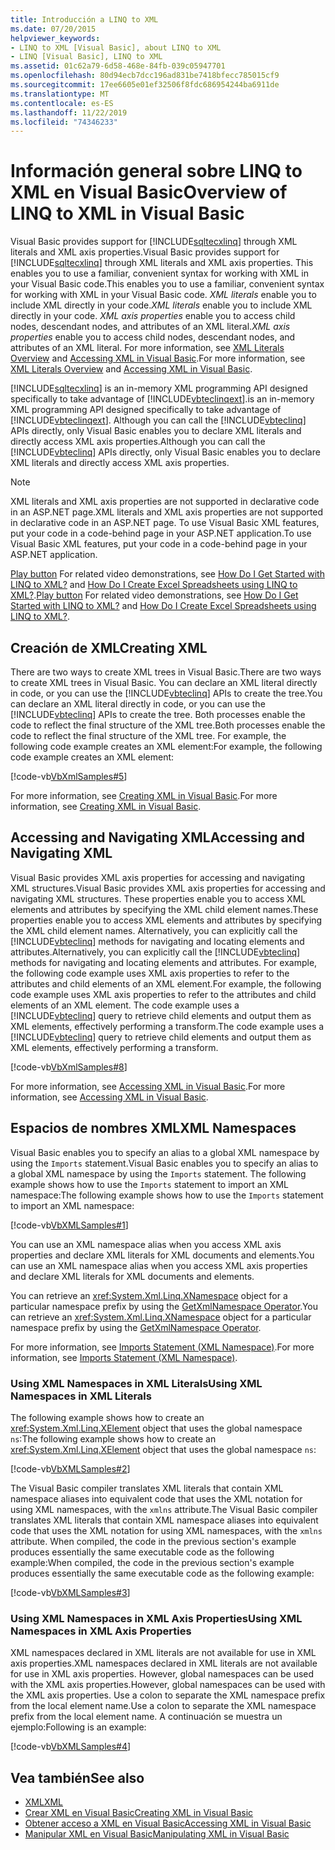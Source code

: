 ```yaml
---
title: Introducción a LINQ to XML
ms.date: 07/20/2015
helpviewer_keywords:
- LINQ to XML [Visual Basic], about LINQ to XML
- LINQ [Visual Basic], LINQ to XML
ms.assetid: 01c62a79-6d58-468e-84fb-039c05947701
ms.openlocfilehash: 80d94ecb7dcc196ad831be7418bfecc785015cf9
ms.sourcegitcommit: 17ee6605e01ef32506f8fdc686954244ba6911de
ms.translationtype: MT
ms.contentlocale: es-ES
ms.lasthandoff: 11/22/2019
ms.locfileid: "74346233"
---
```

# <a name="overview-of-linq-to-xml-in-visual-basic"></a><span data-ttu-id="9ba7f-102">Información general sobre LINQ to XML en Visual Basic</span><span class="sxs-lookup"><span data-stu-id="9ba7f-102">Overview of LINQ to XML in Visual Basic</span></span>
<span data-ttu-id="9ba7f-103">Visual Basic provides support for [!INCLUDE[sqltecxlinq](~/includes/sqltecxlinq-md.md)] through XML literals and XML axis properties.</span><span class="sxs-lookup"><span data-stu-id="9ba7f-103">Visual Basic provides support for [!INCLUDE[sqltecxlinq](~/includes/sqltecxlinq-md.md)] through XML literals and XML axis properties.</span></span> <span data-ttu-id="9ba7f-104">This enables you to use a familiar, convenient syntax for working with XML in your Visual Basic code.</span><span class="sxs-lookup"><span data-stu-id="9ba7f-104">This enables you to use a familiar, convenient syntax for working with XML in your Visual Basic code.</span></span> <span data-ttu-id="9ba7f-105">*XML literals* enable you to include XML directly in your code.</span><span class="sxs-lookup"><span data-stu-id="9ba7f-105">*XML literals* enable you to include XML directly in your code.</span></span> <span data-ttu-id="9ba7f-106">*XML axis properties* enable you to access child nodes, descendant nodes, and attributes of an XML literal.</span><span class="sxs-lookup"><span data-stu-id="9ba7f-106">*XML axis properties* enable you to access child nodes, descendant nodes, and attributes of an XML literal.</span></span> <span data-ttu-id="9ba7f-107">For more information, see [XML Literals Overview](../../../../visual-basic/programming-guide/language-features/xml/xml-literals-overview.md) and [Accessing XML in Visual Basic](../../../../visual-basic/programming-guide/language-features/xml/accessing-xml.md).</span><span class="sxs-lookup"><span data-stu-id="9ba7f-107">For more information, see [XML Literals Overview](../../../../visual-basic/programming-guide/language-features/xml/xml-literals-overview.md) and [Accessing XML in Visual Basic](../../../../visual-basic/programming-guide/language-features/xml/accessing-xml.md).</span></span>  
  
 [!INCLUDE[sqltecxlinq](~/includes/sqltecxlinq-md.md)] <span data-ttu-id="9ba7f-108">is an in-memory XML programming API designed specifically to take advantage of [!INCLUDE[vbteclinqext](~/includes/vbteclinqext-md.md)].</span><span class="sxs-lookup"><span data-stu-id="9ba7f-108">is an in-memory XML programming API designed specifically to take advantage of [!INCLUDE[vbteclinqext](~/includes/vbteclinqext-md.md)].</span></span> <span data-ttu-id="9ba7f-109">Although you can call the [!INCLUDE[vbteclinq](~/includes/vbteclinq-md.md)] APIs directly, only Visual Basic enables you to declare XML literals and directly access XML axis properties.</span><span class="sxs-lookup"><span data-stu-id="9ba7f-109">Although you can call the [!INCLUDE[vbteclinq](~/includes/vbteclinq-md.md)] APIs directly, only Visual Basic enables you to declare XML literals and directly access XML axis properties.</span></span>  
  
> [!NOTE]
> <span data-ttu-id="9ba7f-110">XML literals and XML axis properties are not supported in declarative code in an ASP.NET page.</span><span class="sxs-lookup"><span data-stu-id="9ba7f-110">XML literals and XML axis properties are not supported in declarative code in an ASP.NET page.</span></span> <span data-ttu-id="9ba7f-111">To use Visual Basic XML features, put your code in a code-behind page in your ASP.NET application.</span><span class="sxs-lookup"><span data-stu-id="9ba7f-111">To use Visual Basic XML features, put your code in a code-behind page in your ASP.NET application.</span></span>  
  
 <span data-ttu-id="9ba7f-112">[Play button](./media/overview-of-linq-to-xml/play-video-icon-example.gif) For related video demonstrations, see [How Do I Get Started with LINQ to XML?](/aspnet/web-forms/videos/data-access/linq-videos-from-the-vb-team/how-do-i-get-started-with-linq-to-xml) and [How Do I Create Excel Spreadsheets using LINQ to XML?](/aspnet/web-forms/videos/data-access/linq-videos-from-the-vb-team/how-do-i-create-excel-spreadsheets-using-linq-to-xml).</span><span class="sxs-lookup"><span data-stu-id="9ba7f-112">[Play button](./media/overview-of-linq-to-xml/play-video-icon-example.gif) For related video demonstrations, see [How Do I Get Started with LINQ to XML?](/aspnet/web-forms/videos/data-access/linq-videos-from-the-vb-team/how-do-i-get-started-with-linq-to-xml) and [How Do I Create Excel Spreadsheets using LINQ to XML?](/aspnet/web-forms/videos/data-access/linq-videos-from-the-vb-team/how-do-i-create-excel-spreadsheets-using-linq-to-xml).</span></span>   
  
## <a name="creating-xml"></a><span data-ttu-id="9ba7f-113">Creación de XML</span><span class="sxs-lookup"><span data-stu-id="9ba7f-113">Creating XML</span></span>  
 <span data-ttu-id="9ba7f-114">There are two ways to create XML trees in Visual Basic.</span><span class="sxs-lookup"><span data-stu-id="9ba7f-114">There are two ways to create XML trees in Visual Basic.</span></span> <span data-ttu-id="9ba7f-115">You can declare an XML literal directly in code, or you can use the [!INCLUDE[vbteclinq](~/includes/vbteclinq-md.md)] APIs to create the tree.</span><span class="sxs-lookup"><span data-stu-id="9ba7f-115">You can declare an XML literal directly in code, or you can use the [!INCLUDE[vbteclinq](~/includes/vbteclinq-md.md)] APIs to create the tree.</span></span> <span data-ttu-id="9ba7f-116">Both processes enable the code to reflect the final structure of the XML tree.</span><span class="sxs-lookup"><span data-stu-id="9ba7f-116">Both processes enable the code to reflect the final structure of the XML tree.</span></span> <span data-ttu-id="9ba7f-117">For example, the following code example creates an XML element:</span><span class="sxs-lookup"><span data-stu-id="9ba7f-117">For example, the following code example creates an XML element:</span></span>  
  
 [!code-vb[VbXmlSamples#5](~/samples/snippets/visualbasic/VS_Snippets_VBCSharp/VbXMLSamples/VB/XMLSamples2.vb#5)]  
  
 <span data-ttu-id="9ba7f-118">For more information, see [Creating XML in Visual Basic](../../../../visual-basic/programming-guide/language-features/xml/creating-xml.md).</span><span class="sxs-lookup"><span data-stu-id="9ba7f-118">For more information, see [Creating XML in Visual Basic](../../../../visual-basic/programming-guide/language-features/xml/creating-xml.md).</span></span>  
  
## <a name="accessing-and-navigating-xml"></a><span data-ttu-id="9ba7f-119">Accessing and Navigating XML</span><span class="sxs-lookup"><span data-stu-id="9ba7f-119">Accessing and Navigating XML</span></span>  
 <span data-ttu-id="9ba7f-120">Visual Basic provides XML axis properties for accessing and navigating XML structures.</span><span class="sxs-lookup"><span data-stu-id="9ba7f-120">Visual Basic provides XML axis properties for accessing and navigating XML structures.</span></span> <span data-ttu-id="9ba7f-121">These properties enable you to access XML elements and attributes by specifying the XML child element names.</span><span class="sxs-lookup"><span data-stu-id="9ba7f-121">These properties enable you to access XML elements and attributes by specifying the XML child element names.</span></span> <span data-ttu-id="9ba7f-122">Alternatively, you can explicitly call the [!INCLUDE[vbteclinq](~/includes/vbteclinq-md.md)] methods for navigating and locating elements and attributes.</span><span class="sxs-lookup"><span data-stu-id="9ba7f-122">Alternatively, you can explicitly call the [!INCLUDE[vbteclinq](~/includes/vbteclinq-md.md)] methods for navigating and locating elements and attributes.</span></span> <span data-ttu-id="9ba7f-123">For example, the following code example uses XML axis properties to refer to the attributes and child elements of an XML element.</span><span class="sxs-lookup"><span data-stu-id="9ba7f-123">For example, the following code example uses XML axis properties to refer to the attributes and child elements of an XML element.</span></span> <span data-ttu-id="9ba7f-124">The code example uses a [!INCLUDE[vbteclinq](~/includes/vbteclinq-md.md)] query to retrieve child elements and output them as XML elements, effectively performing a transform.</span><span class="sxs-lookup"><span data-stu-id="9ba7f-124">The code example uses a [!INCLUDE[vbteclinq](~/includes/vbteclinq-md.md)] query to retrieve child elements and output them as XML elements, effectively performing a transform.</span></span>  
  
 [!code-vb[VbXmlSamples#8](~/samples/snippets/visualbasic/VS_Snippets_VBCSharp/VbXMLSamples/VB/XMLSamples3.vb#8)]  
  
 <span data-ttu-id="9ba7f-125">For more information, see [Accessing XML in Visual Basic](../../../../visual-basic/programming-guide/language-features/xml/accessing-xml.md).</span><span class="sxs-lookup"><span data-stu-id="9ba7f-125">For more information, see [Accessing XML in Visual Basic](../../../../visual-basic/programming-guide/language-features/xml/accessing-xml.md).</span></span>  
  
## <a name="xml-namespaces"></a><span data-ttu-id="9ba7f-126">Espacios de nombres XML</span><span class="sxs-lookup"><span data-stu-id="9ba7f-126">XML Namespaces</span></span>  
 <span data-ttu-id="9ba7f-127">Visual Basic enables you to specify an alias to a global XML namespace by using the `Imports` statement.</span><span class="sxs-lookup"><span data-stu-id="9ba7f-127">Visual Basic enables you to specify an alias to a global XML namespace by using the `Imports` statement.</span></span> <span data-ttu-id="9ba7f-128">The following example shows how to use the `Imports` statement to import an XML namespace:</span><span class="sxs-lookup"><span data-stu-id="9ba7f-128">The following example shows how to use the `Imports` statement to import an XML namespace:</span></span>  
  
 [!code-vb[VbXMLSamples#1](~/samples/snippets/visualbasic/VS_Snippets_VBCSharp/VbXMLSamples/VB/XMLSamples1.vb#1)]  
  
 <span data-ttu-id="9ba7f-129">You can use an XML namespace alias when you access XML axis properties and declare XML literals for XML documents and elements.</span><span class="sxs-lookup"><span data-stu-id="9ba7f-129">You can use an XML namespace alias when you access XML axis properties and declare XML literals for XML documents and elements.</span></span>  
  
 <span data-ttu-id="9ba7f-130">You can retrieve an <xref:System.Xml.Linq.XNamespace> object for a particular namespace prefix by using the [GetXmlNamespace Operator](../../../../visual-basic/language-reference/operators/getxmlnamespace-operator.md).</span><span class="sxs-lookup"><span data-stu-id="9ba7f-130">You can retrieve an <xref:System.Xml.Linq.XNamespace> object for a particular namespace prefix by using the [GetXmlNamespace Operator](../../../../visual-basic/language-reference/operators/getxmlnamespace-operator.md).</span></span>  
  
 <span data-ttu-id="9ba7f-131">For more information, see [Imports Statement (XML Namespace)](../../../../visual-basic/language-reference/statements/imports-statement-xml-namespace.md).</span><span class="sxs-lookup"><span data-stu-id="9ba7f-131">For more information, see [Imports Statement (XML Namespace)](../../../../visual-basic/language-reference/statements/imports-statement-xml-namespace.md).</span></span>  
  
### <a name="using-xml-namespaces-in-xml-literals"></a><span data-ttu-id="9ba7f-132">Using XML Namespaces in XML Literals</span><span class="sxs-lookup"><span data-stu-id="9ba7f-132">Using XML Namespaces in XML Literals</span></span>  
 <span data-ttu-id="9ba7f-133">The following example shows how to create an <xref:System.Xml.Linq.XElement> object that uses the global namespace `ns`:</span><span class="sxs-lookup"><span data-stu-id="9ba7f-133">The following example shows how to create an <xref:System.Xml.Linq.XElement> object that uses the global namespace `ns`:</span></span>  
  
 [!code-vb[VbXMLSamples#2](~/samples/snippets/visualbasic/VS_Snippets_VBCSharp/VbXMLSamples/VB/XMLSamples1.vb#2)]  
  
 <span data-ttu-id="9ba7f-134">The Visual Basic compiler translates XML literals that contain XML namespace aliases into equivalent code that uses the XML notation for using XML namespaces, with the `xmlns` attribute.</span><span class="sxs-lookup"><span data-stu-id="9ba7f-134">The Visual Basic compiler translates XML literals that contain XML namespace aliases into equivalent code that uses the XML notation for using XML namespaces, with the `xmlns` attribute.</span></span> <span data-ttu-id="9ba7f-135">When compiled, the code in the previous section's example produces essentially the same executable code as the following example:</span><span class="sxs-lookup"><span data-stu-id="9ba7f-135">When compiled, the code in the previous section's example produces essentially the same executable code as the following example:</span></span>  
  
 [!code-vb[VbXMLSamples#3](~/samples/snippets/visualbasic/VS_Snippets_VBCSharp/VbXMLSamples/VB/XMLSamples1.vb#3)]  
  
### <a name="using-xml-namespaces-in-xml-axis-properties"></a><span data-ttu-id="9ba7f-136">Using XML Namespaces in XML Axis Properties</span><span class="sxs-lookup"><span data-stu-id="9ba7f-136">Using XML Namespaces in XML Axis Properties</span></span>  
 <span data-ttu-id="9ba7f-137">XML namespaces declared in XML literals are not available for use in XML axis properties.</span><span class="sxs-lookup"><span data-stu-id="9ba7f-137">XML namespaces declared in XML literals are not available for use in XML axis properties.</span></span> <span data-ttu-id="9ba7f-138">However, global namespaces can be used with the XML axis properties.</span><span class="sxs-lookup"><span data-stu-id="9ba7f-138">However, global namespaces can be used with the XML axis properties.</span></span> <span data-ttu-id="9ba7f-139">Use a colon to separate the XML namespace prefix from the local element name.</span><span class="sxs-lookup"><span data-stu-id="9ba7f-139">Use a colon to separate the XML namespace prefix from the local element name.</span></span> <span data-ttu-id="9ba7f-140">A continuación se muestra un ejemplo:</span><span class="sxs-lookup"><span data-stu-id="9ba7f-140">Following is an example:</span></span>  
  
 [!code-vb[VbXMLSamples#4](~/samples/snippets/visualbasic/VS_Snippets_VBCSharp/VbXMLSamples/VB/XMLSamples1.vb#4)]  
  
## <a name="see-also"></a><span data-ttu-id="9ba7f-141">Vea también</span><span class="sxs-lookup"><span data-stu-id="9ba7f-141">See also</span></span>

- [<span data-ttu-id="9ba7f-142">XML</span><span class="sxs-lookup"><span data-stu-id="9ba7f-142">XML</span></span>](../../../../visual-basic/programming-guide/language-features/xml/index.md)
- [<span data-ttu-id="9ba7f-143">Crear XML en Visual Basic</span><span class="sxs-lookup"><span data-stu-id="9ba7f-143">Creating XML in Visual Basic</span></span>](../../../../visual-basic/programming-guide/language-features/xml/creating-xml.md)
- [<span data-ttu-id="9ba7f-144">Obtener acceso a XML en Visual Basic</span><span class="sxs-lookup"><span data-stu-id="9ba7f-144">Accessing XML in Visual Basic</span></span>](../../../../visual-basic/programming-guide/language-features/xml/accessing-xml.md)
- [<span data-ttu-id="9ba7f-145">Manipular XML en Visual Basic</span><span class="sxs-lookup"><span data-stu-id="9ba7f-145">Manipulating XML in Visual Basic</span></span>](../../../../visual-basic/programming-guide/language-features/xml/manipulating-xml.md)
